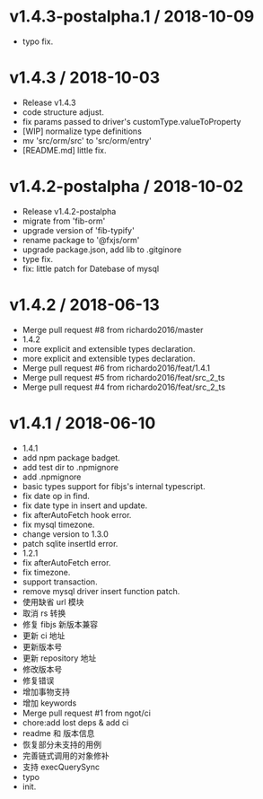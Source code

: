 
v1.4.3-postalpha.1 / 2018-10-09
==================

  * typo fix.

v1.4.3 / 2018-10-03
===================

  * Release v1.4.3
  * code structure adjust.
  * fix params passed to driver's customType.valueToProperty
  * [WIP] normalize type definitions
  * mv 'src/orm/src' to 'src/orm/entry'
  * [README.md] little fix.

v1.4.2-postalpha / 2018-10-02
=============================

  * Release v1.4.2-postalpha
  * migrate from 'fib-orm'
  * upgrade version of 'fib-typify'
  * rename package to '@fxjs/orm'
  * upgrade package.json, add lib to .gitginore
  * type fix.
  * fix: little patch for Datebase of mysql

v1.4.2 / 2018-06-13
===================

  * Merge pull request #8 from richardo2016/master
  * 1.4.2
  * more explicit and extensible types declaration.
  * more explicit and extensible types declaration.
  * Merge pull request #6 from richardo2016/feat/1.4.1
  * Merge pull request #5 from richardo2016/feat/src_2_ts
  * Merge pull request #4 from richardo2016/feat/src_2_ts

v1.4.1 / 2018-06-10
===================

  * 1.4.1
  * add npm package badget.
  * add test dir to .npmignore
  * add .npmignore
  * basic types support for fibjs's internal typescript.
  * fix date op in find.
  * fix date type in insert and update.
  * fix afterAutoFetch hook error.
  * fix mysql timezone.
  * change version to 1.3.0
  * patch sqlite insertId error.
  * 1.2.1
  * fix afterAutoFetch error.
  * fix timezone.
  * support transaction.
  * remove mysql driver insert function patch.
  * 使用缺省 url 模块
  * 取消 rs 转换
  * 修复 fibjs 新版本兼容
  * 更新 ci 地址
  * 更新版本号
  * 更新 repository 地址
  * 修改版本号
  * 修复错误
  * 增加事物支持
  * 增加 keywords
  * Merge pull request #1 from ngot/ci
  * chore:add lost deps & add ci
  * readme 和 版本信息
  * 恢复部分未支持的用例
  * 完善链式调用的对象修补
  * 支持 execQuerySync
  * typo
  * init.
